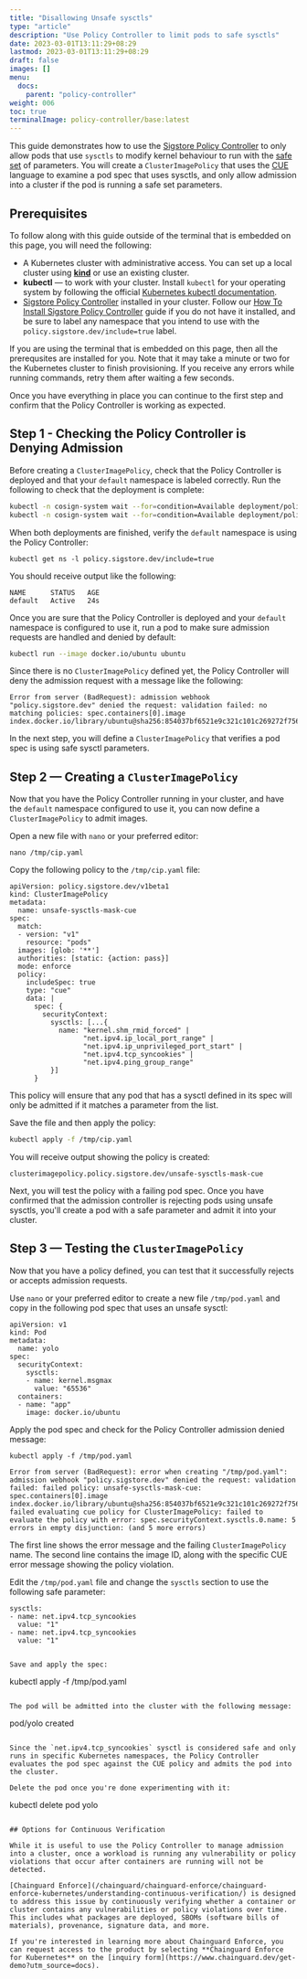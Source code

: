 ```yaml
---
title: "Disallowing Unsafe sysctls"
type: "article"
description: "Use Policy Controller to limit pods to safe sysctls"
date: 2023-03-01T13:11:29+08:29
lastmod: 2023-03-01T13:11:29+08:29
draft: false
images: []
menu:
  docs:
    parent: "policy-controller"
weight: 006
toc: true
terminalImage: policy-controller/base:latest
---
```


This guide demonstrates how to use the [Sigstore Policy Controller](https://docs.sigstore.dev/policy-controller/overview/) to only allow pods that use `sysctls` to modify kernel behaviour to run with the [safe set](https://kubernetes.io/docs/tasks/administer-cluster/sysctl-cluster/#safe-and-unsafe-sysctls) of parameters. You will create a `ClusterImagePolicy` that uses the [CUE](https://cuelang.org/) language to examine a pod spec that uses sysctls, and only allow admission into a cluster if the pod is running a safe set parameters.

## Prerequisites

To follow along with this guide outside of the terminal that is embedded on this page, you will need the following:

* A Kubernetes cluster with administrative access. You can set up a local cluster using [**kind**](https://kind.sigs.k8s.io/docs/user/quick-start/#installation) or use an existing cluster.
* **kubectl** — to work with your cluster. Install `kubectl` for your operating system by following the official [Kubernetes kubectl documentation](https://kubernetes.io/docs/tasks/tools/#kubectl).
* [Sigstore Policy Controller](https://docs.sigstore.dev/policy-controller/overview/) installed in your cluster. Follow our [How To Install Sigstore Policy Controller](https://edu.chainguard.dev/open-source/sigstore/policy-controller/how-to-install-policy-controller/) guide if you do not have it installed, and be sure to label any namespace that you intend to use with the `policy.sigstore.dev/include=true` label.

If you are using the terminal that is embedded on this page, then all the prerequsites are installed for you. Note that it may take a minute or two for the Kubernetes cluster to finish provisioning. If you receive any errors while running commands, retry them after waiting a few seconds.

Once you have everything in place you can continue to the first step and confirm that the Policy Controller is working as expected.

## Step 1 - Checking the Policy Controller is Denying Admission

Before creating a `ClusterImagePolicy`, check that the Policy Controller is deployed and that your `default` namespace is labeled correctly. Run the following to check that the deployment is complete:

```bash
kubectl -n cosign-system wait --for=condition=Available deployment/policy-controller-webhook && \
kubectl -n cosign-system wait --for=condition=Available deployment/policy-controller-policy-webhook
```

When both deployments are finished, verify the `default` namespace is using the Policy Controller:

```
kubectl get ns -l policy.sigstore.dev/include=true
```

You should receive output like the following:

```
NAME      STATUS   AGE
default   Active   24s
```

Once you are sure that the Policy Controller is deployed and your `default` namespace is configured to use it, run a pod to make sure admission requests are handled and denied by default:

```bash
kubectl run --image docker.io/ubuntu ubuntu
```

Since there is no `ClusterImagePolicy` defined yet, the Policy Controller will deny the admission request with a message like the following:

```
Error from server (BadRequest): admission webhook "policy.sigstore.dev" denied the request: validation failed: no matching policies: spec.containers[0].image
index.docker.io/library/ubuntu@sha256:854037bf6521e9c321c101c269272f756e481fb5f167ae032cb53da08aebcd5a
```

In the next step, you will define a `ClusterImagePolicy` that verifies a pod spec is using safe sysctl parameters.

## Step 2 — Creating a `ClusterImagePolicy`

Now that you have the Policy Controller running in your cluster, and have the `default` namespace configured to use it, you can now define a `ClusterImagePolicy` to admit images.

Open a new file with `nano` or your preferred editor:

```shell
nano /tmp/cip.yaml
```

Copy the following policy to the `/tmp/cip.yaml` file:

```
apiVersion: policy.sigstore.dev/v1beta1
kind: ClusterImagePolicy
metadata:
  name: unsafe-sysctls-mask-cue
spec:
  match:
  - version: "v1"
    resource: "pods"
  images: [glob: '**']
  authorities: [static: {action: pass}]
  mode: enforce
  policy:
    includeSpec: true
    type: "cue"
    data: |
      spec: {
        securityContext:
          sysctls: [...{
            name: "kernel.shm_rmid_forced" |
                  "net.ipv4.ip_local_port_range" |
                  "net.ipv4.ip_unprivileged_port_start" |
                  "net.ipv4.tcp_syncookies" |
                  "net.ipv4.ping_group_range"
          }]
      }
```

This policy will ensure that any pod that has a sysctl defined in its spec will only be admitted if it matches a parameter from the list.

Save the file and then apply the policy:

```bash
kubectl apply -f /tmp/cip.yaml
```

You will receive output showing the policy is created:

```
clusterimagepolicy.policy.sigstore.dev/unsafe-sysctls-mask-cue
```

Next, you will test the policy with a failing pod spec. Once you have confirmed that the admission controller is rejecting pods using unsafe sysctls, you'll create a pod with a safe parameter and admit it into your cluster.

## Step 3 — Testing the `ClusterImagePolicy`

Now that you have a policy defined, you can test that it successfully rejects or accepts admission requests.

Use `nano` or your preferred editor to create a new file `/tmp/pod.yaml` and copy in the following pod spec that uses an unsafe sysctl:

```
apiVersion: v1
kind: Pod
metadata:
  name: yolo
spec:
  securityContext:
    sysctls:
    - name: kernel.msgmax
      value: "65536"
  containers:
  - name: "app"
    image: docker.io/ubuntu
```

Apply the pod spec and check for the Policy Controller admission denied message:

```
kubectl apply -f /tmp/pod.yaml
```

```
Error from server (BadRequest): error when creating "/tmp/pod.yaml": admission webhook "policy.sigstore.dev" denied the request: validation failed: failed policy: unsafe-sysctls-mask-cue: spec.containers[0].image
index.docker.io/library/ubuntu@sha256:854037bf6521e9c321c101c269272f756e481fb5f167ae032cb53da08aebcd5a failed evaluating cue policy for ClusterImagePolicy: failed to evaluate the policy with error: spec.securityContext.sysctls.0.name: 5 errors in empty disjunction: (and 5 more errors)
```

The first line shows the error message and the failing `ClusterImagePolicy` name. The second line contains the image ID, along with the specific CUE error message showing the policy violation.

Edit the `/tmp/pod.yaml` file and change the `sysctls` section to use the following safe parameter:

    sysctls:
    - name: net.ipv4.tcp_syncookies
      value: "1"
    - name: net.ipv4.tcp_syncookies
      value: "1"
```

Save and apply the spec:

```
kubectl apply -f /tmp/pod.yaml
```

The pod will be admitted into the cluster with the following message:

```
pod/yolo created
```

Since the `net.ipv4.tcp_syncookies` sysctl is considered safe and only runs in specific Kubernetes namespaces, the Policy Controller evaluates the pod spec against the CUE policy and admits the pod into the cluster.

Delete the pod once you're done experimenting with it:

```
kubectl delete pod yolo
```

## Options for Continuous Verification

While it is useful to use the Policy Controller to manage admission into a cluster, once a workload is running any vulnerability or policy violations that occur after containers are running will not be detected.

[Chainguard Enforce](/chainguard/chainguard-enforce/chainguard-enforce-kubernetes/understanding-continuous-verification/) is designed to address this issue by continuously verifying whether a container or cluster contains any vulnerabilities or policy violations over time. This includes what packages are deployed, SBOMs (software bills of materials), provenance, signature data, and more.

If you're interested in learning more about Chainguard Enforce, you can request access to the product by selecting **Chainguard Enforce for Kubernetes** on the [inquiry form](https://www.chainguard.dev/get-demo?utm_source=docs).
